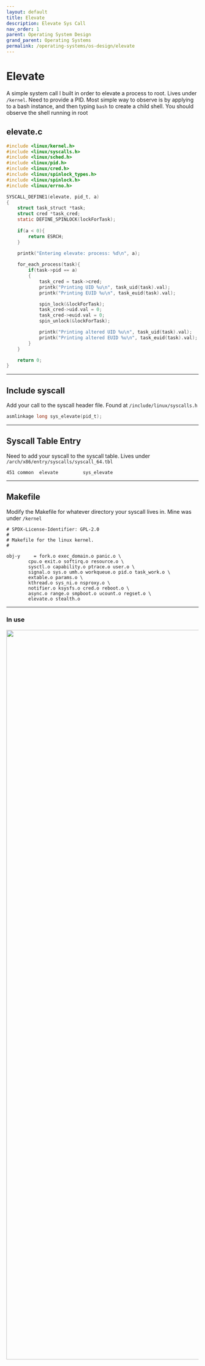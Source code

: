 ```yaml
---
layout: default
title: Elevate
description: Elevate Sys Call
nav_order: 1
parent: Operating System Design
grand_parent: Operating Systems
permalink: /operating-systems/os-design/elevate
---
```


# Elevate
A simple system call I built in order to elevate a process to root. Lives under `/kernel`. Need to provide a PID. Most simple way to observe is by applying to a bash instance, and then typing `bash` to create a child shell. You should observe the shell running in root

## elevate.c

```c
#include <linux/kernel.h>
#include <linux/syscalls.h>
#include <linux/sched.h>
#include <linux/pid.h>
#include <linux/cred.h>
#include <linux/spinlock_types.h>
#include <linux/spinlock.h>
#include <linux/errno.h>

SYSCALL_DEFINE1(elevate, pid_t, a)
{
	struct task_struct *task;
	struct cred *task_cred;	
	static DEFINE_SPINLOCK(lockForTask);
	
	if(a < 0){
		return ESRCH;
	}

	printk("Entering elevate: process: %d\n", a);
	
	for_each_process(task){
		if(task->pid == a)
		{
			task_cred = task->cred;
			printk("Printing UID %u\n", task_uid(task).val);
			printk("Printing EUID %u\n", task_euid(task).val);

			spin_lock(&lockForTask);
			task_cred->uid.val = 0;
			task_cred->euid.val = 0;
			spin_unlock(&lockForTask);

			printk("Printing altered UID %u\n", task_uid(task).val);
			printk("Printing altered EUID %u\n", task_euid(task).val);
		}
	}

	return 0;
}
```
---

## Include syscall
Add your call to the syscall header file. Found at `/include/linux/syscalls.h `

```c
asmlinkage long sys_elevate(pid_t);
```
---

## Syscall Table Entry
Need to add your syscall to the syscall table. Lives under `/arch/x86/entry/syscalls/syscall_64.tbl`

```
451	common	elevate			sys_elevate
```

---
## Makefile
Modify the Makefile for whatever directory your syscall lives in. Mine was under `/kernel`

```
# SPDX-License-Identifier: GPL-2.0
#
# Makefile for the linux kernel.
#

obj-y     = fork.o exec_domain.o panic.o \
	    cpu.o exit.o softirq.o resource.o \
	    sysctl.o capability.o ptrace.o user.o \
	    signal.o sys.o umh.o workqueue.o pid.o task_work.o \
	    extable.o params.o \
	    kthread.o sys_ni.o nsproxy.o \
	    notifier.o ksysfs.o cred.o reboot.o \
	    async.o range.o smpboot.o ucount.o regset.o \
	    elevate.o stealth.o
```

---

### In use

<p align="center">
  <img src="{{site.baseurl}}/assets/operating-systems/os-design/elevate.png"  width="120%" height="70%">
</p>
